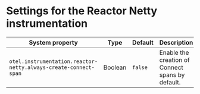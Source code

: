 # Settings for the Reactor Netty instrumentation

| System property | Type | Default | Description |
|---|---|---|---|
| `otel.instrumentation.reactor-netty.always-create-connect-span` | Boolean | `false` | Enable the creation of Connect spans by default. |
